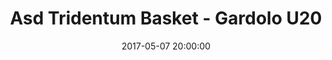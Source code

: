 ---
title: Asd Tridentum Basket - Gardolo U20
date: 2017-05-07 20:00:00
squadra-a: Bc Gardolo U20
punteggio-a: 66
squadra-b: Asd Tridentum Basket
punteggio-b: 52
partite/squadra: promozione-16-17
luogo: PALESTRA 'MANAZZON'
categoria: promozione
---